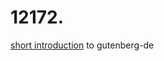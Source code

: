 # 12172.
[short introduction](https://ada-sub.rotefadenbuecher.de/skool/public/dh/gutenberg/) to gutenberg-de
